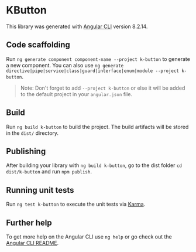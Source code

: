# KButton

This library was generated with [Angular CLI](https://github.com/angular/angular-cli) version 8.2.14.

## Code scaffolding

Run `ng generate component component-name --project k-button` to generate a new component. You can also use `ng generate directive|pipe|service|class|guard|interface|enum|module --project k-button`.
> Note: Don't forget to add `--project k-button` or else it will be added to the default project in your `angular.json` file. 

## Build

Run `ng build k-button` to build the project. The build artifacts will be stored in the `dist/` directory.

## Publishing

After building your library with `ng build k-button`, go to the dist folder `cd dist/k-button` and run `npm publish`.

## Running unit tests

Run `ng test k-button` to execute the unit tests via [Karma](https://karma-runner.github.io).

## Further help

To get more help on the Angular CLI use `ng help` or go check out the [Angular CLI README](https://github.com/angular/angular-cli/blob/master/README.md).
